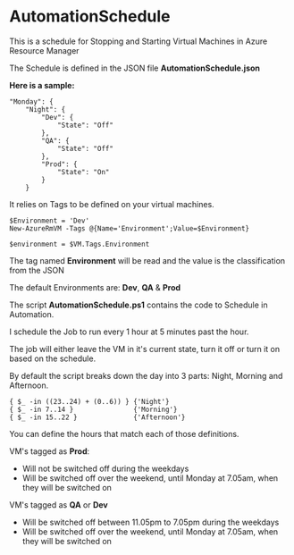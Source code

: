 # AutomationSchedule

This is a schedule for Stopping and Starting Virtual Machines in Azure Resource Manager

The Schedule is defined in the JSON file __AutomationSchedule.json__

__Here is a sample:__

    "Monday": {
        "Night": {
            "Dev": {
                "State": "Off"
            },
            "QA": {
                "State": "Off"
            },
            "Prod": {
                "State": "On"
            }
        }

It relies on Tags to be defined on your virtual machines.

    $Environment = 'Dev'
    New-AzureRmVM -Tags @{Name='Environment';Value=$Environment}

    $environment = $VM.Tags.Environment

The tag named __Environment__ will be read and the value is the classification from the JSON

The default Environments are: __Dev__, __QA__ & __Prod__

The script __AutomationSchedule.ps1__ contains the code to Schedule in Automation.

I schedule the Job to run every 1 hour at 5 minutes past the hour.

The job will either leave the VM in it's current state, turn it off or turn it on based on the schedule.

By default the script breaks down the day into 3 parts: Night, Morning and Afternoon.

    { $_ -in ((23..24) + (0..6)) } {'Night'}
    { $_ -in 7..14 }               {'Morning'}
    { $_ -in 15..22 }              {'Afternoon'}

You can define the hours that match each of those definitions.

VM's tagged as __Prod__: 
* Will not be switched off during the weekdays
* Will be switched off over the weekend, until Monday at 7.05am, when they will be switched on 

VM's tagged as __QA__ or __Dev__  
* Will be switched off between 11.05pm to 7.05pm during the weekdays
* Will be switched off over the weekend, until Monday at 7.05am, when they will be switched on


